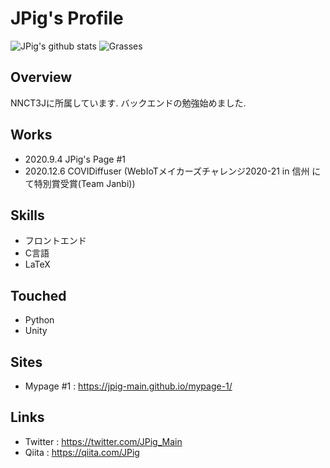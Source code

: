 # JPig's Profile

![JPig's github stats](https://github-readme-stats.vercel.app/api?username=JPig-Main)
![Grasses](<img src="https://grass-graph.moshimo.works/images/JPig-Main.png">)

## Overview

NNCT3Jに所属しています.
バックエンドの勉強始めました.

## Works

* 2020.9.4 JPig's Page #1
* 2020.12.6 COVIDiffuser (WebIoTメイカーズチャレンジ2020-21 in 信州 にて特別賞受賞(Team Janbi))

## Skills

* フロントエンド
* C言語
* LaTeX

## Touched

* Python
* Unity

## Sites

* Mypage #1 : https://jpig-main.github.io/mypage-1/

## Links

* Twitter : https://twitter.com/JPig_Main
* Qiita : https://qiita.com/JPig
